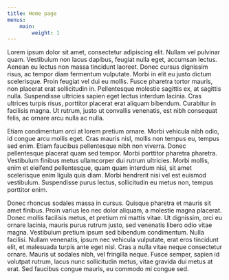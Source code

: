 ```yaml
---
title: Home page
menus:
    main:
        weight: 1
---
```


Lorem ipsum dolor sit amet, consectetur adipiscing elit. Nullam vel pulvinar quam. Vestibulum non lacus dapibus, feugiat nulla eget, accumsan lectus. Aenean eu lectus non massa tincidunt laoreet. Donec cursus dignissim risus, ac tempor diam fermentum vulputate. Morbi in elit eu justo dictum scelerisque. Proin feugiat vel dui eu mollis. Fusce pharetra tortor mauris, non placerat erat sollicitudin in. Pellentesque molestie sagittis ex, at sagittis nulla. Suspendisse ultricies sapien eget lectus interdum lacinia. Cras ultrices turpis risus, porttitor placerat erat aliquam bibendum. Curabitur in facilisis magna. Ut rutrum, justo ut convallis venenatis, est nibh consequat felis, ac ornare arcu nulla ac nulla.

Etiam condimentum orci at lorem pretium ornare. Morbi vehicula nibh odio, id congue arcu mollis eget. Cras mauris nisl, mollis non tempus eu, tempus sed enim. Etiam faucibus pellentesque nibh non viverra. Donec pellentesque placerat quam sed tempor. Morbi porttitor pharetra pharetra. Vestibulum finibus metus ullamcorper dui rutrum ultricies. Morbi mollis, enim et eleifend pellentesque, quam quam interdum nisi, sit amet scelerisque enim ligula quis diam. Morbi hendrerit nisi vel est euismod vestibulum. Suspendisse purus lectus, sollicitudin eu metus non, tempus porttitor enim.

Donec rhoncus sodales massa in cursus. Quisque pharetra et mauris sit amet finibus. Proin varius leo nec dolor aliquam, a molestie magna placerat. Donec mollis facilisis metus, et pretium mi mattis vitae. Ut dignissim, orci eu ornare lacinia, mauris purus rutrum justo, sed venenatis libero odio vitae magna. Vestibulum pretium ipsum sed bibendum condimentum. Nulla facilisi. Nullam venenatis, ipsum nec vehicula vulputate, erat eros tincidunt elit, et malesuada turpis ante eget nisl. Cras a nulla vitae neque consectetur ornare. Mauris ut sodales nibh, vel fringilla neque. Fusce semper, sapien id volutpat rutrum, lacus nunc sollicitudin metus, vitae gravida dui metus at erat. Sed faucibus congue mauris, eu commodo mi congue sed. 